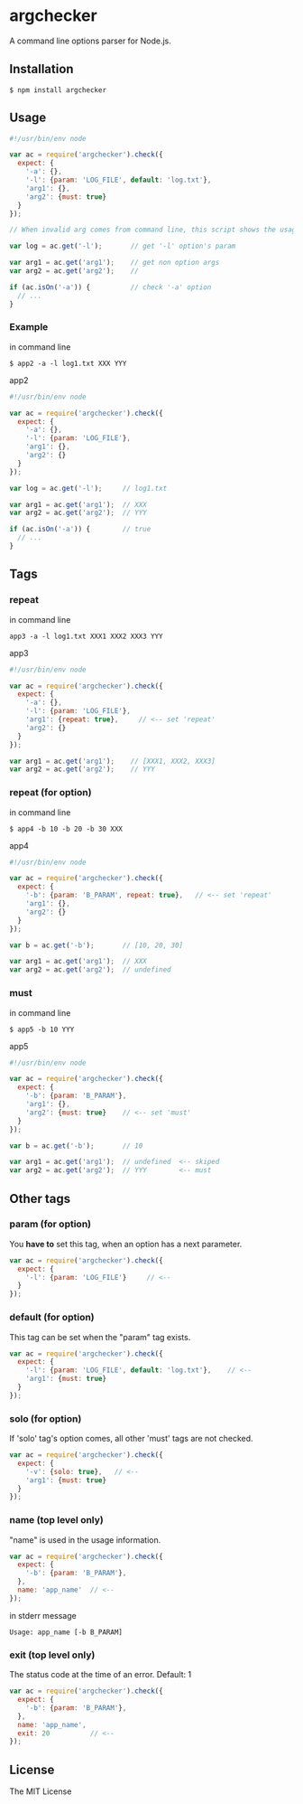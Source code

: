 # argchecker

A command line options parser for Node.js.

## Installation

    $ npm install argchecker

## Usage
```js
#!/usr/bin/env node

var ac = require('argchecker').check({
  expect: {
    '-a': {},
    '-l': {param: 'LOG_FILE', default: 'log.txt'},
    'arg1': {},
    'arg2': {must: true}
  }
});

// When invalid arg comes from command line, this script shows the usage information, and exit here.

var log = ac.get('-l');       // get '-l' option's param

var arg1 = ac.get('arg1');    // get non option args
var arg2 = ac.get('arg2');    // 

if (ac.isOn('-a')) {          // check '-a' option
  // ...
}
```

### Example
in command line

    $ app2 -a -l log1.txt XXX YYY

app2
```js
#!/usr/bin/env node

var ac = require('argchecker').check({
  expect: {
    '-a': {},
    '-l': {param: 'LOG_FILE'},
    'arg1': {},
    'arg2': {}
  }
});

var log = ac.get('-l');     // log1.txt

var arg1 = ac.get('arg1');  // XXX
var arg2 = ac.get('arg2');  // YYY

if (ac.isOn('-a')) {        // true
  // ...
}
```

## Tags
### repeat
in command line

    app3 -a -l log1.txt XXX1 XXX2 XXX3 YYY

app3
```js
#!/usr/bin/env node

var ac = require('argchecker').check({
  expect: {
    '-a': {},
    '-l': {param: 'LOG_FILE'},
    'arg1': {repeat: true},     // <-- set 'repeat'
    'arg2': {}
  }
});

var arg1 = ac.get('arg1');    // [XXX1, XXX2, XXX3]
var arg2 = ac.get('arg2');    // YYY
```

### repeat (for option)
in command line

    $ app4 -b 10 -b 20 -b 30 XXX

app4
```js
#!/usr/bin/env node

var ac = require('argchecker').check({
  expect: {
    '-b': {param: 'B_PARAM', repeat: true},   // <-- set 'repeat'
    'arg1': {},
    'arg2': {}
  }
});

var b = ac.get('-b');       // [10, 20, 30]

var arg1 = ac.get('arg1');  // XXX
var arg2 = ac.get('arg2');  // undefined
```

### must
in command line

    $ app5 -b 10 YYY

app5
```js
#!/usr/bin/env node

var ac = require('argchecker').check({
  expect: {
    '-b': {param: 'B_PARAM'},
    'arg1': {},
    'arg2': {must: true}    // <-- set 'must'
  }
});

var b = ac.get('-b');       // 10

var arg1 = ac.get('arg1');  // undefined  <-- skiped
var arg2 = ac.get('arg2');  // YYY        <-- must
```

## Other tags

### param (for option)
You **have to** set this tag, when an option has a next parameter.
```js
var ac = require('argchecker').check({
  expect: {
    '-l': {param: 'LOG_FILE'}     // <-- 
  }
});
```

### default (for option)
This tag can be set when the "param" tag exists.
```js
var ac = require('argchecker').check({
  expect: {
    '-l': {param: 'LOG_FILE', default: 'log.txt'},    // <-- 
    'arg1': {must: true}
  }
});
```

### solo (for option)
If 'solo' tag's option comes, all other 'must' tags are not checked.
```js
var ac = require('argchecker').check({
  expect: {
    '-v': {solo: true},   // <-- 
    'arg1': {must: true}
  }
});
```

### name (top level only)
"name" is used in the usage information.
```js
var ac = require('argchecker').check({
  expect: {
    '-b': {param: 'B_PARAM'},
  },
  name: 'app_name'  // <-- 
});
```
in stderr message

    Usage: app_name [-b B_PARAM]

### exit (top level only)
The status code at the time of an error. Default: 1
```js
var ac = require('argchecker').check({
  expect: {
    '-b': {param: 'B_PARAM'},
  },
  name: 'app_name',
  exit: 20          // <-- 
});
```

## License

The MIT License
